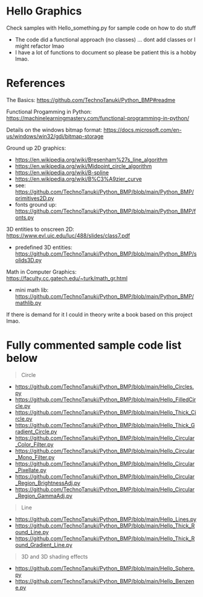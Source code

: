 # Hello Graphics
Check samples with Hello_something.py for sample code on how to do stuff
* The code did a functional approach (no classes) ... dont add classes or I might refactor lmao
* I have a lot of functions to document so please be patient this is a hobby lmao.

# References

The Basics: https://github.com/TechnoTanuki/Python_BMP#readme

Functional Progamming in Python: https://machinelearningmastery.com/functional-programming-in-python/

Details on the windows bitmap format: https://docs.microsoft.com/en-us/windows/win32/gdi/bitmap-storage

Ground up 2D graphics: 
* https://en.wikipedia.org/wiki/Bresenham%27s_line_algorithm 
* https://en.wikipedia.org/wiki/Midpoint_circle_algorithm
* https://en.wikipedia.org/wiki/B-spline
* https://en.wikipedia.org/wiki/B%C3%A9zier_curve
* see: https://github.com/TechnoTanuki/Python_BMP/blob/main/Python_BMP/primitives2D.py
* fonts ground up: https://github.com/TechnoTanuki/Python_BMP/blob/main/Python_BMP/fonts.py

3D entities to onscreen 2D: https://www.evl.uic.edu/luc/488/slides/class7.pdf
* predefined 3D entities: https://github.com/TechnoTanuki/Python_BMP/blob/main/Python_BMP/solids3D.py 

Math in Computer Graphics: https://faculty.cc.gatech.edu/~turk/math_gr.html 
* mini math lib: https://github.com/TechnoTanuki/Python_BMP/blob/main/Python_BMP/mathlib.py
 
If there is demand for it I could in theory write a book based on this project lmao.

# Fully commented sample code list below
> Circle 
* https://github.com/TechnoTanuki/Python_BMP/blob/main/Hello_Circles.py
* https://github.com/TechnoTanuki/Python_BMP/blob/main/Hello_FilledCircle.py
* https://github.com/TechnoTanuki/Python_BMP/blob/main/Hello_Thick_Circle.py
* https://github.com/TechnoTanuki/Python_BMP/blob/main/Hello_Thick_Gradient_Circle.py
* https://github.com/TechnoTanuki/Python_BMP/blob/main/Hello_Circular_Color_Filter.py
* https://github.com/TechnoTanuki/Python_BMP/blob/main/Hello_Circular_Mono_Filter.py
* https://github.com/TechnoTanuki/Python_BMP/blob/main/Hello_Circular_Pixellate.py
* https://github.com/TechnoTanuki/Python_BMP/blob/main/Hello_Circular_Region_BrightnessAdj.py
* https://github.com/TechnoTanuki/Python_BMP/blob/main/Hello_Circular_Region_GammaAdj.py

> Line
* https://github.com/TechnoTanuki/Python_BMP/blob/main/Hello_Lines.py
* https://github.com/TechnoTanuki/Python_BMP/blob/main/Hello_Thick_Round_Line.py
* https://github.com/TechnoTanuki/Python_BMP/blob/main/Hello_Thick_Round_Gradient_Line.py

> 3D and 3D shading effects
* https://github.com/TechnoTanuki/Python_BMP/blob/main/Hello_Sphere.py
* https://github.com/TechnoTanuki/Python_BMP/blob/main/Hello_Benzene.py
